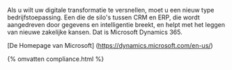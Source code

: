 

 Als u wilt uw digitale transformatie te versnellen, moet u een nieuw type bedrijfstoepassing. Een die de silo's tussen CRM en ERP, die wordt aangedreven door gegevens en intelligentie breekt, en helpt met het leggen van nieuwe zakelijke kansen. Dat is Microsoft Dynamics 365.

[De Homepage van Microsoft] (https://dynamics.microsoft.com/en-us/)

{% omvatten compliance.html %}
